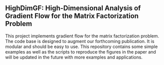 ## HighDimGF: High-Dimensional Analysis of Gradient Flow for the Matrix Factorization Problem

This project implements gradient flow for the matrix factorization 
problem. The code base is designed to augment our forthcoming 
publication. It is modular and should be easy to use. 
This repository contains some simple examples as well as the 
scripts to reproduce the figures in the paper and will be updated
in the future with more examples and applications.